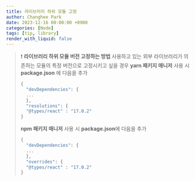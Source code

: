 ```yaml
---
title: 라이브러리 하위 모듈 고정
author: Changhee Park
date: 2023-12-16 00:00:00 +0900
categories: [Node]
tags: [tip, library]
render_with_liquid: false
---
```


> ❗️ **라이브러리 하위 모듈 버전 고정하는 방법**
> 사용하고 있는 외부 라이브러리가 의존하는 모듈의 특정 버전으로 고정시키고 싶을 경우
> **yarn 패키지 매니저** 사용 시 **package.json** 에 다음을 추가
>
> ```jsx
> {
> 	"devDependencies": {
> 	...
> 	},
> 	"resolutions": {
> 	"@types/react" : "17.0.2"
> }
> ```
>
> **npm 패키지 매니저** 사용 시 **package.json**에 다음을 추가
>
> ```jsx
> {
> 	"devDependencies": {
> 	...
> 	},
> 	"overrides": {
> 	"@types/react" : "17.0.2"
> }
> ```
